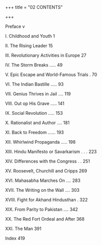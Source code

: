 +++
title = "02 CONTENTS"

+++


Preface v

I. Childhood and Youth 1

II. The Rising Leader 15

III. Revolutionary Activities in Europe 27

IV. The Storm Breaks ..... 49

V. Epic Escape and World-Famous Trials . 70

VI. The Indian Bastille ..... 93

VII. Genius Thrives in Jail .... 119

VIII. Out op His Grave ..... 141

IX. Social Revolution ..... 153

X. Rationalist and Author .... 181

XI. Back to Freedom ...... 193

XII. Whirlwind Propaganda ..... 198

XIII. Hindu Manifesto or Savarkarism . . . 223

XIV. Differences with the Congress . . 251

XV. Roosevelt, Churchill and Cripps 269

XVI. Mahasabha Marches On .... 283

XVII. The Writing on the Wall .... 303

XVIII. Fight for Akhand Hindusthan . 322

XIX. From Parity to Pakistan .... 342

XX. The Red Fort Ordeal and After 368

XXI. The Man 391

Index 419


